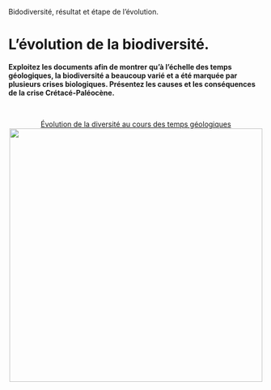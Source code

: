 <p>Bidodiversité, résultat et étape de l’évolution.</p>

# L’évolution de la biodiversité.



**Exploitez les documents afin de montrer qu’à l’échelle des temps géologiques, la biodiversité a beaucoup varié et a été marquée par plusieurs crises biologiques. Présentez les causes et les conséquences de la crise Crétacé-Paléocène.**


<p></br></p>

<div align=center>

<a href="https://ipfs.io/ipfs/Qmd2pNgYe9WLG6i3TxY2GjESvMf7b2ceX3bzChze7njafA">Évolution de la diversité au cours des temps géologiques<img src="https://ipfs.io/ipfs/Qmd2pNgYe9WLG6i3TxY2GjESvMf7b2ceX3bzChze7njafA" alt="" height=500></a>

<p></br></p>

<a href="https://ipfs.io/ipfs/QmeaB5PZFkecy86JqSZ3dUaCRFbAWrUNhTVY4P2hAncid7"><img src="https://ipfs.io/ipfs/QmeaB5PZFkecy86JqSZ3dUaCRFbAWrUNhTVY4P2hAncid7" alt=""></a>


<p></br></p>

<a href="https://ipfs.io/ipfs/QmT2kJp3nsvQptLxWTWsgdpJCmt4bwM5LHE78xoez8Vc3C"><img src="https://ipfs.io/ipfs/QmT2kJp3nsvQptLxWTWsgdpJCmt4bwM5LHE78xoez8Vc3C" alt=""></a>

<p></br></p>

<a href="https://ipfs.io/ipfs/QmeiP1bjs9bssPwYZvNQ2Xv3ZSCzEwVQ9jFTY73CxDm9AF"><img src="https://ipfs.io/ipfs/QmeiP1bjs9bssPwYZvNQ2Xv3ZSCzEwVQ9jFTY73CxDm9AF" alt=""></a>

<p></br></p>

<a href="https://ipfs.io/ipfs/QmWdDrfTR9G6xFdowF2P7EbaasZeWf42jUaKnQ4zHKkMDG"><img src="https://ipfs.io/ipfs/QmWdDrfTR9G6xFdowF2P7EbaasZeWf42jUaKnQ4zHKkMDG" alt=""></a>

<p></br></p>

<a href="https://ipfs.io/ipfs/QmXG4DhJgqfkNLk2NR4xoZcrbzZnypDqkuYvaNaCe6cmyF"><img src="https://ipfs.io/ipfs/QmXG4DhJgqfkNLk2NR4xoZcrbzZnypDqkuYvaNaCe6cmyF" alt=""></a>

<p></br></p>

<a href="https://ipfs.io/ipfs/QmR47g1bfibXA5gGgMrPyM9UA63Wk981PYeLK38PWe9tvP"><img src="https://ipfs.io/ipfs/QmR47g1bfibXA5gGgMrPyM9UA63Wk981PYeLK38PWe9tvP" alt=""></a>

</div>
